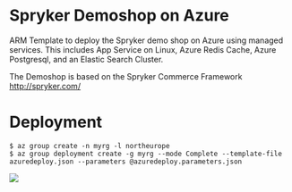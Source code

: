 # Spryker Demoshop on Azure
ARM Template to deploy the Spryker demo shop on Azure using managed services. This includes App Service on Linux, Azure Redis Cache, Azure Postgresql, and an Elastic Search Cluster.

The Demoshop is based on the Spryker Commerce Framework http://spryker.com/

# Deployment
```
$ az group create -n myrg -l northeurope
$ az group deployment create -g myrg --mode Complete --template-file azuredeploy.json --parameters @azuredeploy.parameters.json
```

<a href="https://portal.azure.com/#create/Microsoft.Template/uri/https%3A%2F%2Fraw.githubusercontent.com%2Farafato%2Fspryker-demoshop%2Fmaster%2Fazuredeploy.json" target="_blank">
    <img src="http://azuredeploy.net/deploybutton.png"/>
</a>